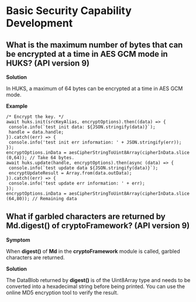 # Basic Security Capability Development


## What is the maximum number of bytes that can be encrypted at a time in AES GCM mode in HUKS? (API version 9)

**Solution**

In HUKS, a maximum of 64 bytes can be encrypted at a time in AES GCM mode.

**Example**

```
/* Encrypt the key. */
await huks.init(srcKeyAlias, encryptOptions).then((data) => {
 console.info(`test init data: ${JSON.stringify(data)}`);
 handle = data.handle;
}).catch((err) => {
 console.info('test init err information: ' + JSON.stringify(err));
});
encryptOptions.inData = aesCipherStringToUint8Array(cipherInData.slice (0,64)); // Take 64 bytes.
await huks.update(handle, encryptOptions).then(async (data) => {
 console.info(`test update data ${JSON.stringify(data)}`);
 encryptUpdateResult = Array.from(data.outData);
}).catch((err) => {
 console.info('test update err information: ' + err);
});
encryptOptions.inData = aesCipherStringToUint8Array(cipherInData.slice (64,80)); // Remaining data
```


## What if garbled characters are returned by Md.digest() of cryptoFramework? (API version 9)

**Symptom**

When **digest()** of **Md** in the **cryptoFramework** module is called, garbled characters are returned.

**Solution**

The DataBlob returned by **digest()** is of the Uint8Array type and needs to be converted into a hexadecimal string before being printed. You can use the online MD5 encryption tool to verify the result.
